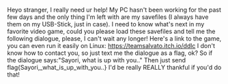 Heyo stranger,
I really need ur help! My PC hasn't been working for the past few days and the only thing I'm left with are my savefiles (I always have them on my USB-Stick, just in case). I need to know what's next in my favorite video game, could you please load these savefiles and tell me the following dialogue, please, I can't wait any longer!
Here's a link to the game, you can even run it easily on Linux: https://teamsalvato.itch.io/ddlc
I don't know how to contact you, so just text me the dialogue as a flag, ok?
So if the dialogue says:"Sayori, what is up with you.." Then just send flag{Sayori,_what_is_up_with_you..}
I'd be really REALLY thankful if you'd do that!
